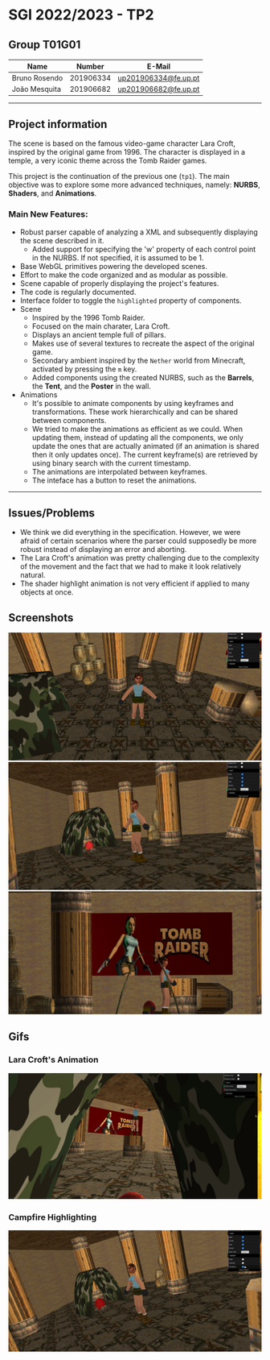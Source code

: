 # SGI 2022/2023 - TP2

## Group T01G01
| Name             | Number    | E-Mail             |
| ---------------- | --------- | ------------------ |
| Bruno Rosendo         | 201906334 | up201906334@fe.up.pt                |
| João Mesquita         | 201906682 | up201906682@fe.up.pt                |

----
## Project information

The scene is based on the famous video-game character Lara Croft, inspired by the original game from 1996.
The character is displayed in a temple, a very iconic theme across the Tomb Raider games.

This project is the continuation of the previous one (`tp1`). The main objective was to explore some more advanced techniques, namely: **NURBS**, **Shaders**, and **Animations**.

### Main New Features:
- Robust parser capable of analyzing a XML and subsequently displaying the scene described in it.
  - Added support for specifying the 'w' property of each control point in the NURBS. If not specified, it is assumed to be 1.
- Base WebGL primitives powering the developed scenes.
- Effort to make the code organized and as modular as possible.
- Scene capable of properly displaying the project's features.
- The code is regularly documented.
- Interface folder to toggle the `highlighted` property of components.
- Scene
  - Inspired by the 1996 Tomb Raider.
  - Focused on the main charater, Lara Croft.
  - Displays an ancient temple full of pillars.
  - Makes use of several textures to recreate the aspect of the original game.
  - Secondary ambient inspired by the `Nether` world from Minecraft, activated by pressing the `m` key.
  - Added components using the created NURBS, such as the **Barrels**, the **Tent**, and the **Poster** in the wall.
- Animations
  - It's possible to animate components by using keyframes and transformations. These work hierarchically and can be shared between components.
  - We tried to make the animations as efficient as we could. When updating them, instead of updating all the components, we only update the ones that are actually animated (if an animation is shared then it only updates once). The current keyframe(s) are retrieved by using binary search with the current timestamp.
  - The animations are interpolated between keyframes.
  - The inteface has a button to reset the animations.
----
## Issues/Problems

- We think we did everything in the specification. However, we were afraid of certain scenarios where the parser could supposedly be more robust instead of displaying an error and aborting.
- The Lara Croft's animation was pretty challenging due to the complexity of the movement and the fact that we had to make it look relatively natural.
- The shader highlight animation is not very efficient if applied to many objects at once.

## Screenshots

![Screenshot 1](./screenshots/screenshot1.png)
![Screenshot 1](./screenshots/screenshot2.png)
![Screenshot 1](./screenshots/screenshot3.png)

## Gifs
### Lara Croft's Animation
![Lara Croft Animation](./screenshots/laraCroftAnimation.gif)

### Campfire Highlighting
![Campfire Highlighting](./screenshots/fireHighlight.gif)